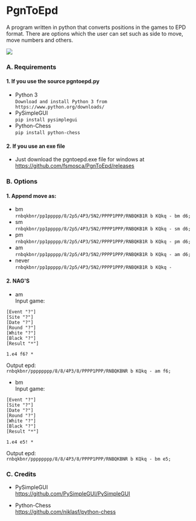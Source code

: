 # PgnToEpd
A program written in python that converts positions in the games to EPD format. There are options which the user can set such as side to move, move numbers and others.

![](https://i.imgur.com/BDgRpMr.png)

### A. Requirements
#### 1. If you use the source pgntoepd.py
* Python 3<br>
`Download and install Python 3 from https://www.python.org/downloads/`
* PySimpleGUI<br>
`pip install pysimplegui`
* Python-Chess<br>
`pip install python-chess`

#### 2. If you use an exe file
* Just download the pgntoepd.exe file for windows at https://github.com/fsmosca/PgnToEpd/releases

### B. Options
#### 1. Append move as:
* bm  
`rnbqkbnr/pp1ppppp/8/2p5/4P3/5N2/PPPP1PPP/RNBQKB1R b KQkq - bm d6;`
* sm  
`rnbqkbnr/pp1ppppp/8/2p5/4P3/5N2/PPPP1PPP/RNBQKB1R b KQkq - sm d6;`
* pm  
`rnbqkbnr/pp1ppppp/8/2p5/4P3/5N2/PPPP1PPP/RNBQKB1R b KQkq - pm d6;`
* am  
`rnbqkbnr/pp1ppppp/8/2p5/4P3/5N2/PPPP1PPP/RNBQKB1R b KQkq - am d6;`
* never  
`rnbqkbnr/pp1ppppp/8/2p5/4P3/5N2/PPPP1PPP/RNBQKB1R b KQkq -`

#### 2. NAG'S
* am  
Input game:  
```
[Event "?"]
[Site "?"]
[Date "?"]
[Round "?"]
[White "?"]
[Black "?"]
[Result "*"]

1.e4 f6? *
```
Output epd:  
`rnbqkbnr/pppppppp/8/8/4P3/8/PPPP1PPP/RNBQKBNR b KQkq - am f6;`
* bm  
Input game:  
```
[Event "?"]
[Site "?"]
[Date "?"]
[Round "?"]
[White "?"]
[Black "?"]
[Result "*"]

1.e4 e5! *
```
Output epd:  
`rnbqkbnr/pppppppp/8/8/4P3/8/PPPP1PPP/RNBQKBNR b KQkq - bm e5;`

### C. Credits
* PySimpleGUI<br>
https://github.com/PySimpleGUI/PySimpleGUI

* Python-Chess<br>
https://github.com/niklasf/python-chess
